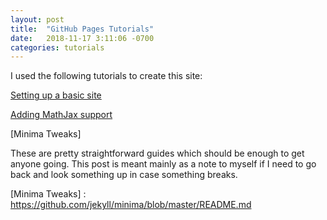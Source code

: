 ```yaml
---
layout: post
title:  "GitHub Pages Tutorials"
date:   2018-11-17 3:11:06 -0700
categories: tutorials
---
```

I used the following tutorials to create this site:

[Setting up a basic site]

[Adding MathJax support] 

[Minima Tweaks]

These are pretty straightforward guides which should be enough to get anyone going. This post is meant mainly as a note to myself if I need to go back and look something up in case something breaks.

[Adding MathJax support]: http://sgeos.github.io/github/jekyll/2016/08/21/adding_mathjax_to_a_jekyll_github_pages_blog.html
[Setting up a basic site]: https://programminghistorian.org/en/lessons/building-static-sites-with-jekyll-github-pages
[Minima Tweaks] : https://github.com/jekyll/minima/blob/master/README.md
